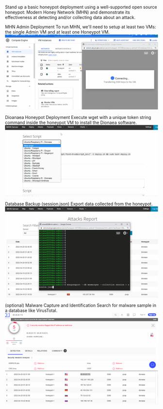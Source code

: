 Stand up a basic honeypot deployment using a well-supported open source honeypot: Modern Honey Network (MHN) and demonstrate its effectiveness at detecting and/or collecting data about an attack.

MHN Admin Deployment
To run MHN, we'll need to setup at least two VMs: the single Admin VM and at least one Honeypot VM.
<img src="MHN.gif">

Dioanaea Honeypot Deployment
Execute wget with a unique token string command inside the honeypot VM to install the Dionaea software.
<img src="honeypot.gif">

Database Backup (session.json)
Export data collected from the honeypot.
<img src="collect data.gif">

(optional) Malware Capture and Identification
Search for malware sample in a database like VirusTotal.
<img src="virustotal.gif">

